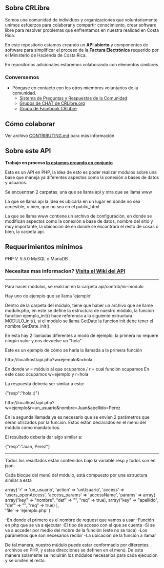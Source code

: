 ## Sobre CRLibre
Somos una comunidad de individuos y organizaciones que voluntariamente unimos esfuerzos para colaborar y compartir conocimiento, crear software libre para resolver problemas que enfrentamos en nuestra realidad en Costa Rica.


En este repositorio estamos creando un **API abierto** y componentes de software para simplificar el proceso de la **Factura Electrónica** requerido por el Ministerio de Hacienda de Costa Rica.

En repositorios adicionales estaremos colaborando con elementos similares

### Conversemos
* Póngase en contacto con los otros miembros voluntarios de la comunidad.
   * [Sistema de Preguntas y Respuestas de la Comunidad](https://crlibre.org/qa/)
   * [Grupos de CHAT de CRLibre.org](https://crlibre.org/chats/)
   * [Grupo de Facebook CRLibre](https://www.facebook.com/groups/105812240170199/)

## Cómo colaborar
Ver archivo [CONTRIBUTING.md](CONTRIBUTING.md) para más información

## Sobre este API

**Trabajo en proceso [lo estamos creando en conjunto](CONTRIBUTING.md)**

Esta es un API en PHP, la idea de esto es poder realizar módulos sobre una base que maneja ya diferentes aspectos como la conexión a bases de datos y usuarios.


Se encuentran 2 carpetas, una que se llama api y otra que se llama www

La que se llama api la idea es ubicarla en un lugar en donde no sea accesible, o bien, que no sea en el public_html

La que se llama www contiene un archivo de configuración, en donde se modifican aspectos como la conexión a base de datos, nombre del sitio y muy importante, la ubicación de en donde se encontrará el resto de cosas o bien, la carpeta api.

## Requerimientos minimos
PHP V. 5.5.0
MySQL o MariaDB

### Necesitas mas informacion? [Visita el Wiki del API](https://github.com/CRLibre/API_Hacienda/wiki "Wiki CRLibre API_Hacienda")

----------------------------------------------


Para hacer módulos, se realizan en la carpeta api/contrib/mi-modulo

Hay uno de ejemplo que se llama 'ejemplo'

Dentro de la carpeta del módulo, tiene que haber un archivo que se llame module.php, en este se define la estructura de nuestro módulo, la funcion function ejemplo_init() hace referencia a la siguiente estructura MODULO_init(), si el modulo se llama GetDate la funcion init debe tener el nombre GetDate_init().


En esta hay 2 llamadas diferentes a modo de ejemplo, la primera no requere ningún valor y nos devuelve un "hola"

Este es un ejemplo de cómo se haría la llamada a la primera función

http://localhost/api.php?w=ejemplo&r=hola


En donde w = módulo al que ocupamos / r = cual función ocupamos
En este caso ocupamos w=ejemplo y r=hola

La respuesta debería ser similar a esto:

{"resp":"hola :)"}

http://localhost/api.php?w=ejemplo&r=un_usuario&nombre=Juan&apellido=Perez

En la segunda llamada ya es necesario que se envíen 2 parámetros que serán utilizados por la función. Estos están declarados en el menú del módulo cómo mandatorios.

El resultado debería dar algo similar a:

{"resp":"Juan, Perez"}


---------------------------------------------


Todos los resultados están contenidos bajo la variable resp y todos son en json.


Cada bloque del menú del módulo, está compuesto por una estructura similar a esta

array(
			'r' => 'un_usuario',
			'action' => 'unUsuario',
			'access' => 'users_openAccess', 
			'access_params' => 'accessName',
			'params' => array(
				array("key" => "nombre", "def" => "", "req" => true),
				array("key" => "apellido", "def" => "", "req" => true)
			),	
			'file' => 'ejemplo.php'
		)


-En donde el primero es el nombre de request que vamos a usar
-Función en php que se va a ejecutar
-El tipo de acceso con el que se cuenta
-Si se va a acceder por medio del mobre de la función (este no se toca)
-Los parámetros que son necesarios recibir
-La ubicación de la función a llamar

De tal manera, nuestro múdulo puede estar conformadio por diferentes archivos en PHP, y estas direcciones se definen en el menú. De esta manera solamente se incluirán los módulos necesarios para cada ejecución y se omiten el resto.



